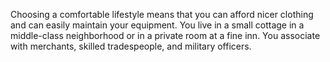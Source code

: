 Choosing a comfortable lifestyle means that you can afford nicer clothing and can easily maintain your equipment. You live in a small cottage in a middle-­class neighborhood or in a private room at a fine inn. You associate with merchants, skilled tradespeople, and military officers.